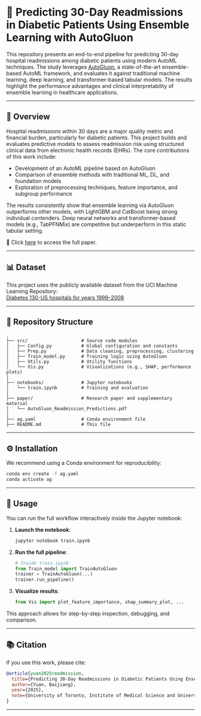 # 🎯 Predicting 30-Day Readmissions in Diabetic Patients Using Ensemble Learning with AutoGluon

This repository presents an end-to-end pipeline for predicting 30-day hospital readmissions among diabetic patients using modern AutoML techniques. The study leverages [AutoGluon](https://github.com/autogluon/autogluon), a state-of-the-art ensemble-based AutoML framework, and evaluates it against traditional machine learning, deep learning, and transformer-based tabular models. The results highlight the performance advantages and clinical interpretability of ensemble learning in healthcare applications.

---

## 🧠 Overview

Hospital readmissions within 30 days are a major quality metric and financial burden, particularly for diabetic patients. This project builds and evaluates predictive models to assess readmission risk using structured clinical data from electronic health records (EHRs). The core contributions of this work include:

- Development of an AutoML pipeline based on AutoGluon  
- Comparison of ensemble methods with traditional ML, DL, and foundation models  
- Exploration of preprocessing techniques, feature importance, and subgroup performance  
 
The results consistently show that ensemble learning via AutoGluon outperforms other models, with LightGBM and CatBoost being strong individual contenders. Deep neural networks and transformer-based models (e.g., TabPFNMix) are competitive but underperform in this static tabular setting.

📄 Click [here](paper/AutoGluon_Readmission_Predictions.pdf) to access the full paper.

---

## 📊 Dataset

This project uses the publicly available dataset from the UCI Machine Learning Repository:  
[Diabetes 130-US hospitals for years 1999–2008](https://archive.ics.uci.edu/dataset/296/diabetes+130-us+hospitals+for+years+1999-2008)

---

## 📁 Repository Structure

```
.
├── src/                    # Source code modules
│   ├── Config.py           # Global configuration and constants
│   ├── Prep.py             # Data cleaning, preprocessing, clustering
│   ├── Train_model.py      # Training logic using AutoGluon
│   ├── Utils.py            # Utility functions
│   └── Vis.py              # Visualizations (e.g., SHAP, performance plots)
│
├── notebooks/              # Jupyter notebooks
│   └── train.ipynb         # Training and evaluation
│
├── paper/                  # Research paper and supplementary material
│   └── AutoGluon_Readmission_Predictions.pdf
│
├── ag.yaml                 # Conda environment file
├── README.md               # This file
```

---

## ⚙️ Installation

We recommend using a Conda environment for reproducibility:

```bash
conda env create -f ag.yaml
conda activate ag
```

---

## 🚀 Usage

You can run the full workflow interactively inside the Jupyter notebook:

1. **Launch the notebook**:
   ```bash
   jupyter notebook train.ipynb
   ```

2. **Run the full pipeline**:
   ```python
   # Inside train.ipynb
   from Train_model import TrainAutoGluon
   trainer = TrainAutoGluon(...)
   trainer.run_pipeline()
   ```

3. **Visualize results**:
   ```python
   from Vis import plot_feature_importance, shap_summary_plot, ...
   ```

This approach allows for step-by-step inspection, debugging, and comparison.

---

## 📚 Citation

If you use this work, please cite:

```bibtex
@article{yuan2025readmission,
  title={Predicting 30-Day Readmissions in Diabetic Patients Using Ensemble Learning with AutoGluon},
  author={Yuan, Baijiang},
  year={2025},
  note={University of Toronto, Institute of Medical Science and University Health Network}
}
```

---

